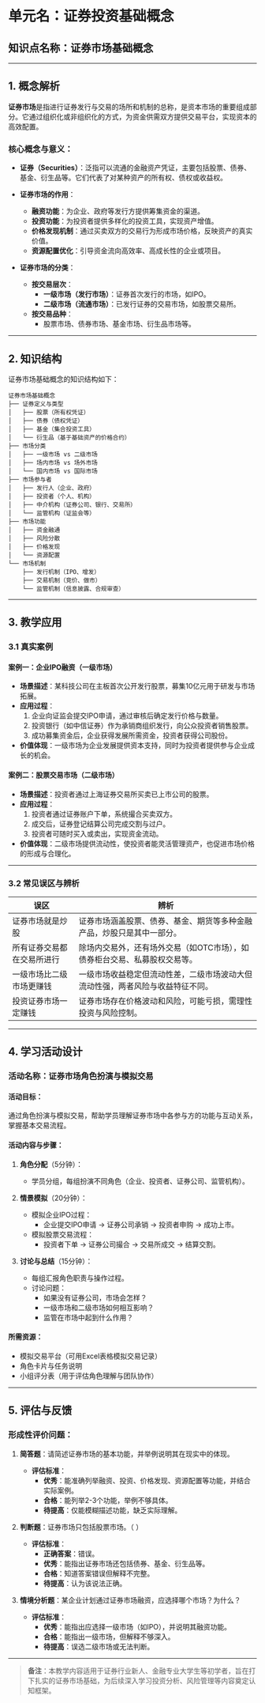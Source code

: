 # 单元名：证券投资基础概念  
## 知识点名称：证券市场基础概念  

---

## 1. 概念解析

**证券市场**是指进行证券发行与交易的场所和机制的总称，是资本市场的重要组成部分。它通过组织化或非组织化的方式，为资金供需双方提供交易平台，实现资本的高效配置。

### 核心概念与意义：

- **证券（Securities）**：泛指可以流通的金融资产凭证，主要包括股票、债券、基金、衍生品等。它们代表了对某种资产的所有权、债权或收益权。
  
- **证券市场的作用**：
  - **融资功能**：为企业、政府等发行方提供筹集资金的渠道。
  - **投资功能**：为投资者提供多样化的投资工具，实现资产增值。
  - **价格发现机制**：通过买卖双方的交易行为形成市场价格，反映资产的真实价值。
  - **资源配置优化**：引导资金流向高效率、高成长性的企业或项目。

- **证券市场的分类**：
  - **按交易层次**：
    - **一级市场（发行市场）**：证券首次发行的市场，如IPO。
    - **二级市场（流通市场）**：已发行证券的交易市场，如股票交易所。
  - **按交易品种**：
    - 股票市场、债券市场、基金市场、衍生品市场等。

---

## 2. 知识结构

证券市场基础概念的知识结构如下：

```
证券市场基础概念
├── 证券定义与类型
│   ├── 股票（所有权凭证）
│   ├── 债券（债权凭证）
│   ├── 基金（集合投资工具）
│   └── 衍生品（基于基础资产的价格合约）
├── 市场分类
│   ├── 一级市场 vs 二级市场
│   ├── 场内市场 vs 场外市场
│   └── 国内市场 vs 国际市场
├── 市场参与者
│   ├── 发行人（企业、政府）
│   ├── 投资者（个人、机构）
│   ├── 中介机构（证券公司、银行、交易所）
│   └── 监管机构（证监会等）
├── 市场功能
│   ├── 资金融通
│   ├── 风险分散
│   ├── 价格发现
│   └── 资源配置
└── 市场机制
    ├── 发行机制（IPO、增发）
    ├── 交易机制（竞价、做市）
    └── 监管机制（信息披露、合规审查）
```

---

## 3. 教学应用

### 3.1 真实案例

#### 案例一：**企业IPO融资（一级市场）**

- **场景描述**：某科技公司在主板首次公开发行股票，募集10亿元用于研发与市场拓展。
- **应用过程**：
  1. 企业向证监会提交IPO申请，通过审核后确定发行价格与数量。
  2. 投资银行（如中信证券）作为承销商组织发行，向公众投资者销售股票。
  3. 成功募集资金后，企业获得发展所需资金，投资者获得公司股份。
- **价值体现**：一级市场为企业发展提供资本支持，同时为投资者提供参与企业成长的机会。

#### 案例二：**股票交易市场（二级市场）**

- **场景描述**：投资者通过上海证券交易所买卖已上市公司的股票。
- **应用过程**：
  1. 投资者通过证券账户下单，系统撮合买卖双方。
  2. 成交后，证券登记结算公司完成交割与过户。
  3. 投资者可随时买入或卖出，实现资金流动。
- **价值体现**：二级市场提供流动性，使投资者能灵活管理资产，也促进市场价格的形成与合理化。

---

### 3.2 常见误区与辨析

| 误区 | 辨析 |
|------|------|
| 证券市场就是炒股 | 证券市场涵盖股票、债券、基金、期货等多种金融产品，炒股只是其中一部分。 |
| 所有证券交易都在交易所进行 | 除场内交易外，还有场外交易（如OTC市场），如债券柜台交易、私募股权交易等。 |
| 一级市场比二级市场更赚钱 | 一级市场收益稳定但流动性差，二级市场波动大但流动性强，两者风险与收益特征不同。 |
| 投资证券市场一定赚钱 | 证券市场存在价格波动和风险，可能亏损，需理性投资与风险控制。 |

---

## 4. 学习活动设计

### 活动名称：**证券市场角色扮演与模拟交易**

#### 活动目标：
通过角色扮演与模拟交易，帮助学员理解证券市场中各参与方的功能与互动关系，掌握基本交易流程。

#### 活动内容与步骤：

1. **角色分配**（5分钟）：
   - 学员分组，每组扮演不同角色（企业、投资者、证券公司、监管机构）。

2. **情景模拟**（20分钟）：
   - 模拟企业IPO过程：
     - 企业提交IPO申请 → 证券公司承销 → 投资者申购 → 成功上市。
   - 模拟股票交易流程：
     - 投资者下单 → 证券公司撮合 → 交易所成交 → 结算交割。

3. **讨论与总结**（15分钟）：
   - 每组汇报角色职责与操作过程。
   - 讨论问题：
     - 如果没有证券公司，市场会怎样？
     - 一级市场和二级市场如何相互影响？
     - 监管在市场中起到什么作用？

#### 所需资源：
- 模拟交易平台（可用Excel表格模拟交易记录）
- 角色卡片与任务说明
- 小组评分表（用于评估角色理解与团队协作）

---

## 5. 评估与反馈

### 形成性评价问题：

1. **简答题**：请简述证券市场的基本功能，并举例说明其在现实中的体现。  
   - **评估标准**：
     - **优秀**：能准确列举融资、投资、价格发现、资源配置等功能，并结合实际案例。
     - **合格**：能列举2-3个功能，举例不够具体。
     - **待提高**：仅能模糊描述功能，缺乏实际理解。

2. **判断题**：证券市场只包括股票市场。（ ）  
   - **评估标准**：
     - **正确答案**：错误。
     - **优秀**：能指出证券市场还包括债券、基金、衍生品等。
     - **合格**：知道答案错误但解释不完整。
     - **待提高**：认为该说法正确。

3. **情境分析题**：某企业计划通过证券市场融资，应选择哪个市场？为什么？  
   - **评估标准**：
     - **优秀**：能指出应选择一级市场（如IPO），并说明其融资功能。
     - **合格**：能指出一级市场，但解释不够深入。
     - **待提高**：误选二级市场或无法判断。

---

> **备注**：本教学内容适用于证券行业新人、金融专业大学生等初学者，旨在打下扎实的证券市场基础，为后续深入学习投资分析、风险管理等内容奠定认知框架。